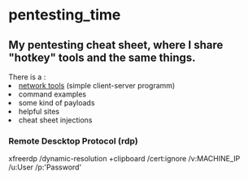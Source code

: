 # pentesting_time
<h2>My pentesting cheat sheet, where I share "hotkey" tools and the same things.</h2>
There is a :
  <li> <a href='https://github.com/Kode-n-Rolla/pentesting_time/tree/main/network_tools'>network tools</a> (simple client-server programm)
  <li> command examples
  <li> some kind of payloads
  <li> helpful sites
  <li> cheat sheet injections

 
<h3>Remote Descktop Protocol (rdp)</h3>
xfreerdp /dynamic-resolution +clipboard /cert:ignore /v:MACHINE_IP /u:User /p:'Password'
